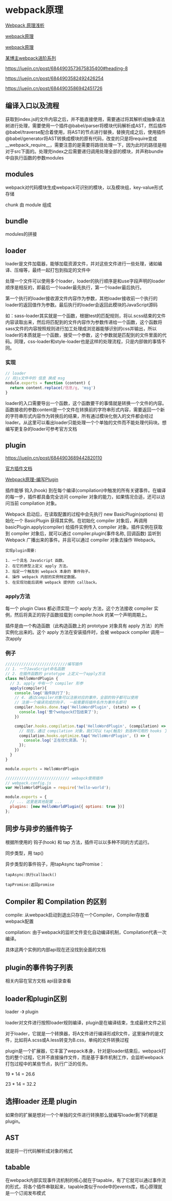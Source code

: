 # webpack原理

[Webpack 原理浅析](https://juejin.cn/post/6854818576470933512)

[webpack原理](https://juejin.cn/post/6844903957769224206)

[webpack原理](https://imweb.io/topic/59324940b9b65af940bf58ae)

[某博主webpack进阶系列](https://juejin.cn/post/6937086236926410783)

<https://juejin.cn/post/6844903573675835400#heading-8>

<https://juejin.cn/post/6844903582492426254>

<https://juejin.cn/post/6844903586942451726>

## 编译入口以及流程

获取到index.js的文件内容之后，并不能直接使用，需要通过将其解析成抽象语法树进行处理，需要使用一个插件@babel/parser将模块代码解析成AST，然后插件@babel/traverse配合着使用，将AST的节点进行替换，替换完成之后，使用插件@babel/generator将AST转换成模块的原有代码，改变的只是将require变成__webpack_require__，需要注意的是需要将路径处理一下，因为此时的路径是相对于src下面的。处理完index之后需要递归调用处理全部的模块，并声称bundle中自执行函数的参数modules

## modules

webpack对代码模块生成webpack可识别的模块，以及模块组，key-value形式存储

chunk 由 module 组成

## bundle

modules的拼接

## loader

loader是文件加载器，能够加载资源文件，并对这些文件进行一些处理，诸如编译、压缩等，最终一起打包到指定的文件中

处理一个文件可以使用多个loader，loader的执行顺序是和use字段声明的loader顺序是相反的，即最后一个loader最先执行，第一个loader最后执行。

第一个执行的loader接收源文件内容作为参数，其他loader接收前一个执行的loader的返回值作为参数。最后执行的loader会返回此模块的JavaScript源码

如：sass-loader其实就是一个函数，根据test的匹配规则，将以.scss结束的文件内容读取出来，然后将匹配到的文件内容作为参数传递给一个函数，这个函数将sass文件的内容按照规则进行加工处理成浏览器能够识别的css并输出，所以loader的本质就是一个函数，接受一个参数，这个参数就是匹配到的文件里面的代码。同理，css-loader和style-loader也是这样的处理流程，只是内部做的事情不同。

### 实现

```js
// loader
// 将js文件中的 信息 换成 msg
module.exports = function (content) {
  return content.replace(/信息/g, 'msg')
}
```

loader的入口需要导出一个函数，这个函数要干的事情就是转换一个文件的内容。 函数接收的参数content是一个文件在转换前的字符串形式内容，需要返回一个新的字符串形式内容作为转换后的结果，所有通过模块化倒入的文件都会经过loader。从这里可以看出loader只能处理一个个单独的文件而不能处理代码块。想编写更复杂的loader可参考官方文档

## plugin

<https://juejin.cn/post/6844903689442820110>

[官方插件文档](https://v4.webpack.docschina.org/contribute/writing-a-plugin/)

[Webpack原理-编写Plugin](https://juejin.cn/post/6844903550623940621#heading-0)

插件能够 钩入(hook) 到在每个编译(compilation)中触发的所有关键事件。在编译的每一步，插件都具备完全访问 compiler 对象的能力，如果情况合适，还可以访问当前 compilation 对象。

Webpack 启动后，在读取配置的过程中会先执行 new BasicPlugin(options) 初始化一个 BasicPlugin 获得其实例。在初始化 compiler 对象后，再调用 basicPlugin.apply(compiler) 给插件实例传入 compiler 对象。插件实例在获取到 compiler 对象后，就可以通过 compiler.plugin(事件名称, 回调函数) 监听到 Webpack 广播出来的事件。并且可以通过 compiler 对象去操作 Webpack。

```
实现plugin需要:

1. 一个具名 JavaScript 函数。
2. 在它的原型上定义 apply 方法。
3. 指定一个触及到 webpack 本身的 事件钩子。
4. 操作 webpack 内部的实例特定数据。
5. 在实现功能后调用 webpack 提供的 callback。
```

### apply方法

每一个 plugin Class 都必须实现一个 apply 方法，这个方法接收 compiler 实例，然后将真正的钩子函数挂载到 compiler.hook 的某一个声明周期上。

插件是由一个构造函数（此构造函数上的 prototype 对象具有 apply 方法）的所实例化出来的。这个 apply 方法在安装插件时，会被 webpack compiler 调用一次apply

### 例子

```js
///////////////////////////编写插件
// 1. 一个JavaScript命名函数
// 2. 在插件函数的 prototype 上定义一个apply方法
class HelloWordPlugin {
  // 3. apply 中有一个 compiler 形参
  apply(compiler){
    console.log('插件执行了');
    // 4. 通过compiler对象可以注册对应的事件，全部的钩子都可以使用
    // 注册一个编译完成的钩子， 一般需要将插件名作为事件名即可
    compiler.hooks.done.tap('HelloWordPlugin', (stats) => {
      console.log('整个webpack打包结束了');
    })

    compiler.hooks.compilation.tap('HelloWordPlugin', (compilation) => {
      // 现在，通过 compilation 对象，我们可以 tap(触及) 到各种可用的 hooks 了
      compilation.hooks.optimize.tap('HelloWordPlugin', () => {
        console.log('正在优化资源。');
      });
    })
  }
}

module.exports = HelloWordPlugin
```

```js
//////////////////////////// webapck使用插件
// webpack.config.js
var HelloWorldPlugin = require('hello-world');

module.exports = {
  // ... 这里是其他配置 ...
  plugins: [new HelloWorldPlugin({ options: true })]
};

```

## 同步与异步的插件钩子

根据所使用的 钩子(hook) 和 tap 方法，插件可以以多种不同的方式运行。

同步类型，用 tap()

异步类型的事件钩子，用tapAsync tapPromise：

```
tapAsync:执行callback()

tapPromise:返回promise
```

## Compiler 和 Compilation 的区别

compile: 从webpack启动到退出只存在一个Compiler，Compiler存放着webpack配置

compilation: 由于webpack的监听文件变化自动编译机制，Compilation代表一次编译。

具体这两个实例的内部api现在还没找到全面的文档

## plugin的事件钩子列表

相关内容在官方文档 api目录查看

## loader和plugin区别

loader -》 plugin

loader对文件进行按照loader规则编译，plugin是在编译结束，生成最终文件之前

对于loader，它就是一个转换器，将A文件进行编译形成B文件，这里操作的是文件，比如将A.scss或A.less转变为B.css，单纯的文件转换过程

plugin是一个扩展器，它丰富了wepack本身，针对是loader结束后，webpack打包的整个过程，它并不直接操作文件，而是基于事件机制工作，会监听webpack打包过程中的某些节点，执行广泛的任务。

19 * 14 = 26.6

23 * 14 = 32.2

## 选择loader 还是 plugin

如果你的扩展是想对一个个单独的文件进行转换那么就编写loader剩下的都是plugin。

## AST

就是将一行代码解析成对象的格式

## tabable

在webpack内部实现事件流机制的核心就在于tapable，有了它就可以通过事件流的形式，将各个插件串联起来，tapable类似于node中的events库，核心原理就是一个订阅发布模式
